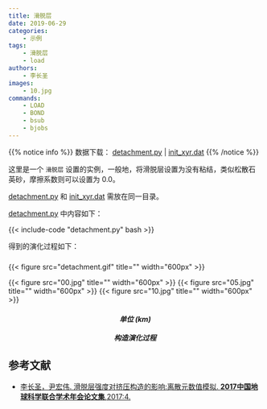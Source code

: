 ```yaml
---
title: 滑脱层
date: 2019-06-29
categories:
    - 示例
tags:
    - 滑脱层
    - load
authors:
    - 李长圣
images:
    - 10.jpg
commands:
    - LOAD
    - BOND
    - bsub
    - bjobs
---
```


{{% notice info %}}
数据下载：
[detachment.py](detachment.py) | [init_xyr.dat](init_xyr.dat)
{{% /notice %}}


这里是一个 `滑脱层` 设置的实例，一般地，将滑脱层设置为没有粘结，类似松散石英砂，摩擦系数则可以设置为 0.0。

[detachment.py](detachment.py) 和 [init_xyr.dat](init_xyr.dat) 需放在同一目录。

 [detachment.py](detachment.py) 中内容如下：

{{< include-code "detachment.py" bash >}}

得到的演化过程如下：

<h5></h5>
{{< figure src="detachment.gif" title="" width="600px" >}}

{{< figure src="00.jpg" title="" width="600px" >}}
{{< figure src="05.jpg" title="" width="600px" >}}
{{< figure src="10.jpg" title="" width="600px" >}}

<center><h5>单位 (km)<br><br>构造演化过程</h5></center>

## 参考文献

- [李长圣，尹宏伟. 滑脱层强度对挤压构造的影响:离散元数值模拟. **2017中国地球科学联合学术年会论文集**,2017:4. ](http://t.cn/E6k57Mg)

